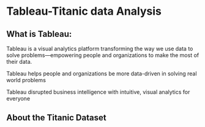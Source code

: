 # Tableau-Titanic data Analysis
## What is Tableau:

Tableau is a visual analytics platform transforming the way we use data to solve problems—empowering people and organizations to make the most of their data.

Tableau helps people and organizations be more data-driven in solving real world problems


Tableau disrupted business intelligence with intuitive, visual analytics for everyone

## About the Titanic Dataset
